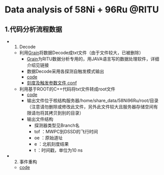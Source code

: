 # Data analysis of 58Ni + 96Ru @RITU


## 1.代码分析流程数据

  - 1. Decode
      - 利用[Grain](https://github.com/IMP-HHuang/Grain)将数据Decode成txt文件（由于文件较大，已被删除）
         - [Grain](https://github.com/IMP-HHuang/Grain)为RITU数据分析专用的，用JAVA语言写的数据处理软件，详细介绍见链接
         - 数据Decode采用各探测自触发模式输出
         - [code](./Decode/Grain/code)
         - [刻度及触发参数文件 conf](./Decode/Grain/conf)
      - 利用基于ROOT的C++代码将txt文件转成root文件
        - [code](./Decode/C++) 
        - 输出文件位于核结构服务器/home/share_data/58Ni96Ru/root/目录（注意请勿删除或修改此文件，另外此文件较大且服务器存储空间有限请勿将其拷贝到别的目录）
        - 输出文件结构
          - 探测器类型见Branch名
          - tof ：MWPC到DSSD的飞行时间
          - oe ：原始道址
          - e ：北航刻度结果
          - t ：时间戳，单位为10 ns
  - 2. 事件重构
     - [code](./event) 

